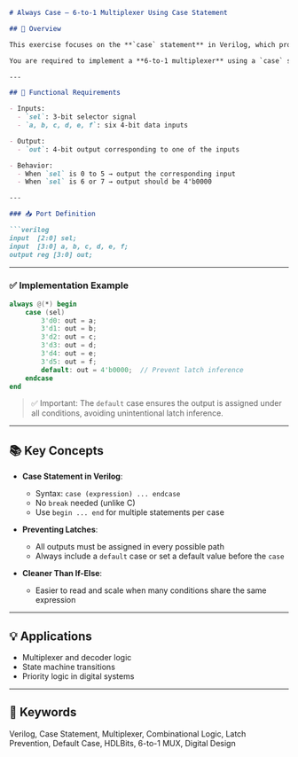 ```markdown
# Always Case – 6-to-1 Multiplexer Using Case Statement

## 🧠 Overview

This exercise focuses on the **`case` statement** in Verilog, which provides a cleaner and more readable alternative to multiple `if-else` conditions, especially when dealing with **multiple fixed cases**, such as in multiplexers or decoders.

You are required to implement a **6-to-1 multiplexer** using a `case` statement. Ensure that **no latches are inferred** by covering **all possible input conditions** through a default assignment or a `default` case.

---

## 🔧 Functional Requirements

- Inputs:
  - `sel`: 3-bit selector signal
  - `a, b, c, d, e, f`: six 4-bit data inputs

- Output:
  - `out`: 4-bit output corresponding to one of the inputs

- Behavior:
  - When `sel` is 0 to 5 → output the corresponding input
  - When `sel` is 6 or 7 → output should be 4'b0000

---

### 📥 Port Definition

```verilog
input  [2:0] sel;
input  [3:0] a, b, c, d, e, f;
output reg [3:0] out;
```

---

### ✅ Implementation Example

```verilog
always @(*) begin
    case (sel)
        3'd0: out = a;
        3'd1: out = b;
        3'd2: out = c;
        3'd3: out = d;
        3'd4: out = e;
        3'd5: out = f;
        default: out = 4'b0000;  // Prevent latch inference
    endcase
end
```

> ✅ Important: The `default` case ensures the output is assigned under all conditions, avoiding unintentional latch inference.

---

## 📚 Key Concepts

- **Case Statement in Verilog**:
  - Syntax: `case (expression) ... endcase`
  - No `break` needed (unlike C)
  - Use `begin ... end` for multiple statements per case

- **Preventing Latches**:
  - All outputs must be assigned in every possible path
  - Always include a `default` case or set a default value before the `case`

- **Cleaner Than If-Else**:
  - Easier to read and scale when many conditions share the same expression

---

## 💡 Applications

- Multiplexer and decoder logic  
- State machine transitions  
- Priority logic in digital systems

---

## 🔑 Keywords

Verilog, Case Statement, Multiplexer, Combinational Logic, Latch Prevention, Default Case, HDLBits, 6-to-1 MUX, Digital Design
```
